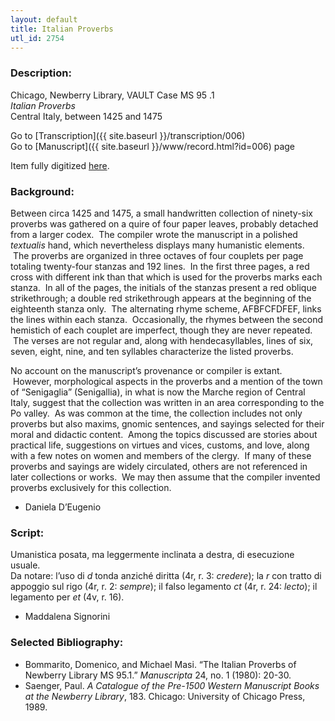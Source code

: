 ```yaml
---
layout: default
title: Italian Proverbs
utl_id: 2754
---
```


###  Description:

Chicago, Newberry Library, VAULT Case MS 95 .1<br>
_Italian Proverbs_<br>
Central Italy, between 1425 and 1475

Go to [Transcription]({{ site.baseurl }}/transcription/006)<br>
Go to [Manuscript]({{ site.baseurl }}/www/record.html?id=006) page 

Item fully digitized [here](https://collections.newberry.org/asset-management/2KXJ8Z9XL9YR).

###  Background:

Between circa 1425 and 1475, a small handwritten collection of ninety-six proverbs was gathered on a quire of four paper leaves, probably detached from a larger codex.  The compiler wrote the manuscript in a polished _textualis_ hand, which nevertheless displays many humanistic elements.  The proverbs are organized in three octaves of four couplets per page totaling twenty-four stanzas and 192 lines.  In the first three pages, a red cross with different ink than that which is used for the proverbs marks each stanza.  In all of the pages, the initials of the stanzas present a red oblique strikethrough; a double red strikethrough appears at the beginning of the eighteenth stanza only.  The alternating rhyme scheme, AFBFCFDFEF, links the lines within each stanza.  Occasionally, the rhymes between the second hemistich of each couplet are imperfect, though they are never repeated.  The verses are not regular and, along with hendecasyllables, lines of six, seven, eight, nine, and ten syllables characterize the listed proverbs.

No account on the manuscript’s provenance or compiler is extant.  However, morphological aspects in the proverbs and a mention of the town of “Senigaglia” (Senigallia), in what is now the Marche region of Central Italy, suggest that the collection was written in an area corresponding to the Po valley.  As was common at the time, the collection includes not only proverbs but also maxims, gnomic sentences, and sayings selected for their moral and didactic content.  Among the topics discussed are stories about practical life, suggestions on virtues and vices, customs, and love, along with a few notes on women and members of the clergy.  If many of these proverbs and sayings are widely circulated, others are not referenced in later collections or works.  We may then assume that the compiler invented proverbs exclusively for this collection.
-  Daniela D’Eugenio

###  Script:

Umanistica posata, ma leggermente inclinata a destra, di esecuzione usuale.<br>
Da notare: l’uso di _d_ tonda anziché diritta (4r, r. 3: _credere_); la _r_ con tratto di appoggio sul rigo (4r, r. 2: _sempre_); il falso legamento _ct_ (4r, r. 24: _lecto_); il legamento per _et_ (4v, r. 16).<br>
- Maddalena Signorini

###  Selected Bibliography:
-  Bommarito, Domenico, and Michael Masi. “The Italian Proverbs of Newberry Library MS 95.1.” <i>Manuscripta</i> 24, no. 1 (1980): 20-30.<br>
- Saenger, Paul. <i>A Catalogue of the Pre-1500 Western Manuscript Books at the Newberry Library</i>, 183. Chicago: University of Chicago Press, 1989.<br>


